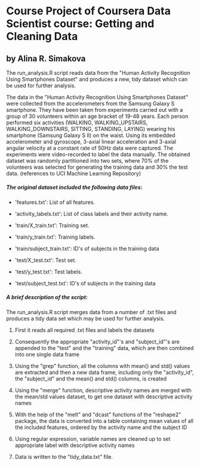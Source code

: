 # Course Project of Coursera Data Scientist course: Getting and Cleaning Data 
## by Alina R. Simakova


The run_analysis.R script reads data from the "Human Activity Recognition Using Smartphones Dataset" and produces a new, tidy dataset which can be used for further analysis.

The data in the "Human Activity Recognition Using Smartphones Dataset" were collected from the accelerometers from the Samsung Galaxy S smartphone. They have been taken from experiments carried out with a group of 30 volunteers within an age bracket of 19-48 years. Each person performed six activities (WALKING, WALKING_UPSTAIRS, WALKING_DOWNSTAIRS, SITTING, STANDING, LAYING) wearing his smartphone (Samsung Galaxy S II) on the waist. Using its embedded accelerometer and gyroscope, 3-axial linear acceleration and 3-axial angular velocity at a constant rate of 50Hz data were captured. The experiments were video-recorded to label the data manually. The obtained dataset was randomly partitioned into two sets, where 70% of the volunteers was selected for generating the training data and 30% the test data. (references to UCI Machine Learning Repository)

##### The original dataset included the following data files:

* 'features.txt': List of all features.

* 'activity_labels.txt': List of class labels and their activity name.

* 'train/X_train.txt': Training set.

* 'train/y_train.txt': Training labels.

* 'train/subject_train.txt': ID's of subjects in the training data

* 'test/X_test.txt': Test set.

* 'test/y_test.txt': Test labels.

* 'test/subject_test.txt': ID's of subjects in the training data

##### A brief description of the script:

The run_analysis.R script merges data from a number of .txt files and produces a tidy data set which may be used for further analysis.

1. First it reads all required .txt files and labels the datasets

2. Consequently the appropriate "activity_id"'s and "subject_id"'s are appended to the "test" and the "training" data, which are then combined into one single data frame

3. Using the "grep" function, all the columns with mean() and std() values are extracted and then a new data frame, including only the "activity_id", the "subject_id" and the mean() and std() columns, is created

4. Using the "merge" function, descriptive activity names are merged with the mean/std values dataset, to get one dataset with descriptive activity names

5. With the help of the "melt" and "dcast" functions of the "reshape2" package, the data is converted into a table containing mean values of all the included features, ordered by the activity name and the subject ID

6. Using regular expression, variable names are cleaned up to set appropriate label with descriptive activity names

7. Data is written to the "tidy_data.txt" file.
